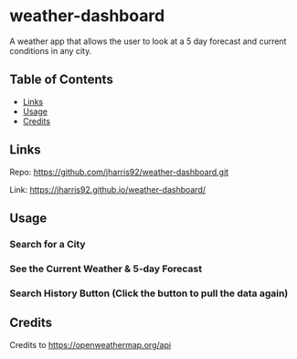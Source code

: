 # weather-dashboard

A weather app that allows the user to look at a 5 day forecast and current conditions in any city.

## Table of Contents 
* [Links](#Links)
* [Usage](#Usage)
* [Credits](#Credits)

## Links

Repo: https://github.com/jharris92/weather-dashboard.git

Link: https://jharris92.github.io/weather-dashboard/

## Usage

### Search for a City

### See the Current Weather & 5-day Forecast


### Search History Button (Click the button to pull the data again)



## Credits

Credits to https://openweathermap.org/api 
